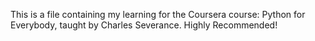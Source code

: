 This is a file containing my learning for the Coursera course: Python for Everybody, taught by Charles Severance. Highly Recommended!
